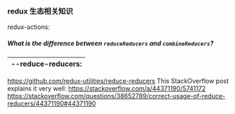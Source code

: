 ### redux 生态相关知识
redux-actions:
 ##### What is the difference between `reduceReducers` and `combineReducers`?
 |--reduce-reducers:
 |-- 
 https://github.com/redux-utilities/reduce-reducers
This StackOverflow post explains it very well: https://stackoverflow.com/a/44371190/5741172
https://stackoverflow.com/questions/38652789/correct-usage-of-reduce-reducers/44371190#44371190
